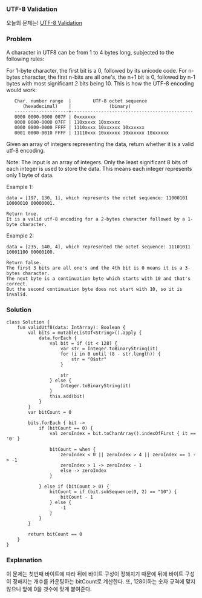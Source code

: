 ### UTF-8 Validation



오늘의 문제는!  [UTF-8 Validation](https://leetcode.com/problems/utf-8-validation/)

### Problem
A character in UTF8 can be from 1 to 4 bytes long, subjected to the following rules:

For 1-byte character, the first bit is a 0, followed by its unicode code.
For n-bytes character, the first n-bits are all one's, the n+1 bit is 0, followed by n-1 bytes with most significant 2 bits being 10.
This is how the UTF-8 encoding would work:

```
   Char. number range  |        UTF-8 octet sequence
      (hexadecimal)    |              (binary)
   --------------------+---------------------------------------------
   0000 0000-0000 007F | 0xxxxxxx
   0000 0080-0000 07FF | 110xxxxx 10xxxxxx
   0000 0800-0000 FFFF | 1110xxxx 10xxxxxx 10xxxxxx
   0001 0000-0010 FFFF | 11110xxx 10xxxxxx 10xxxxxx 10xxxxxx
```

Given an array of integers representing the data, return whether it is a valid utf-8 encoding.

Note:
The input is an array of integers. Only the least significant 8 bits of each integer is used to store the data. This means each integer represents only 1 byte of data.

Example 1:

```
data = [197, 130, 1], which represents the octet sequence: 11000101 10000010 00000001.

Return true.
It is a valid utf-8 encoding for a 2-bytes character followed by a 1-byte character.
```

Example 2:

```
data = [235, 140, 4], which represented the octet sequence: 11101011 10001100 00000100.

Return false.
The first 3 bits are all one's and the 4th bit is 0 means it is a 3-bytes character.
The next byte is a continuation byte which starts with 10 and that's correct.
But the second continuation byte does not start with 10, so it is invalid.
```

### Solution

```
class Solution {
    fun validUtf8(data: IntArray): Boolean {
        val bits = mutableListOf<String>().apply {
            data.forEach {
                val bit = if (it < 128) {
                    var str = Integer.toBinaryString(it)
                    for (i in 0 until (8 - str.length)) {
                        str = "0$str"
                    }

                    str
                } else {
                    Integer.toBinaryString(it)
                }
                this.add(bit)
            }
        }
        var bitCount = 0

        bits.forEach { bit ->
            if (bitCount == 0) {
                val zeroIndex = bit.toCharArray().indexOfFirst { it == '0' }

                bitCount = when {
                    zeroIndex < 0 || zeroIndex > 4 || zeroIndex == 1 -> -1
                    zeroIndex > 1 -> zeroIndex - 1
                    else -> zeroIndex
                }

            } else if (bitCount > 0) {
                bitCount = if (bit.subSequence(0, 2) == "10") {
                    bitCount - 1
                } else {
                    -1
                }
            }
        }

        return bitCount == 0
    }
}
```

### Explanation

이 문제는 첫번째 바이트에 따라 뒤에 바이트 구성이 정해지기 때문에 뒤에 바이트 구성이 정해지는 개수를 카운팅하는 bitCount로 계산한다. 또, 128이하는 숫자 규격에 맞지 않으니 앞에 0을 갯수에 맞게 붙여준다.